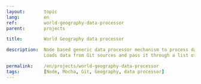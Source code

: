 ```yaml
---
layout:       topic
lang:         en
ref:          world-geography-data-processor
parent:       projects

title:        World Geography data processor

description:  Node based generic data processor mechanism to process data sets from multiple sources.
              Loads data from Git sources and pass it through a list of prioritized processors before output.

permalink:    /en/projects/world-geography-data-processor
tags:         [Node, Mocha, Git, Geography, data processor]
---
```

